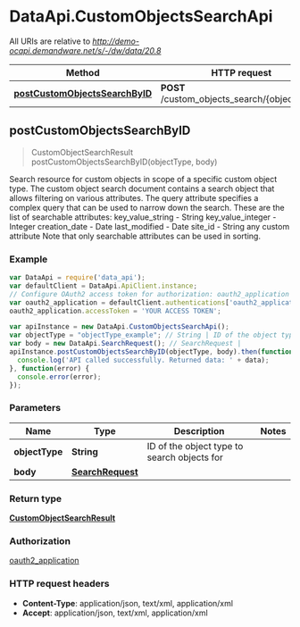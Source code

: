 # DataApi.CustomObjectsSearchApi

All URIs are relative to *http://demo-ocapi.demandware.net/s/-/dw/data/20.8*

Method | HTTP request | Description
------------- | ------------- | -------------
[**postCustomObjectsSearchByID**](CustomObjectsSearchApi.md#postCustomObjectsSearchByID) | **POST** /custom_objects_search/{object_type} | 



## postCustomObjectsSearchByID

> CustomObjectSearchResult postCustomObjectsSearchByID(objectType, body)



Search resource for custom objects in scope of a specific custom object type.    The custom object search document contains a search object that allows filtering on various attributes.      The query attribute specifies a complex query that can be used to narrow down the search. These are the list  of searchable attributes:    key_value_string - String  key_value_integer - Integer  creation_date - Date  last_modified - Date  site_id - String  any custom attribute      Note that only searchable attributes can be used in sorting.

### Example

```javascript
var DataApi = require('data_api');
var defaultClient = DataApi.ApiClient.instance;
// Configure OAuth2 access token for authorization: oauth2_application
var oauth2_application = defaultClient.authentications['oauth2_application'];
oauth2_application.accessToken = 'YOUR ACCESS TOKEN';

var apiInstance = new DataApi.CustomObjectsSearchApi();
var objectType = "objectType_example"; // String | ID of the object type to search objects for
var body = new DataApi.SearchRequest(); // SearchRequest | 
apiInstance.postCustomObjectsSearchByID(objectType, body).then(function(data) {
  console.log('API called successfully. Returned data: ' + data);
}, function(error) {
  console.error(error);
});

```

### Parameters



Name | Type | Description  | Notes
------------- | ------------- | ------------- | -------------
 **objectType** | **String**| ID of the object type to search objects for | 
 **body** | [**SearchRequest**](SearchRequest.md)|  | 

### Return type

[**CustomObjectSearchResult**](CustomObjectSearchResult.md)

### Authorization

[oauth2_application](../README.md#oauth2_application)

### HTTP request headers

- **Content-Type**: application/json, text/xml, application/xml
- **Accept**: application/json, text/xml, application/xml

